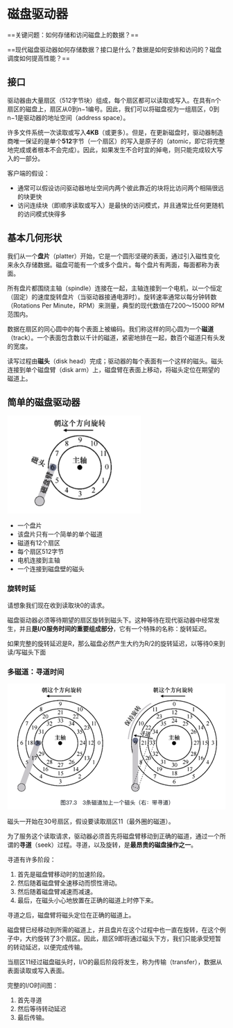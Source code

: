 # 磁盘驱动器

==关键问题：如何存储和访问磁盘上的数据？==

==现代磁盘驱动器如何存储数据？接口是什么？数据是如何安排和访问的？磁盘调度如何提高性能？==



## 接口

驱动器由大量扇区（512字节块）组成，每个扇区都可以读取或写入。在具有n个扇区的磁盘上，扇区从0到n−1编号。因此，我们可以将磁盘视为一组扇区，0到n−1是驱动器的地址空间（address space）。



许多文件系统一次读取或写入**4KB**（或更多）。但是，在更新磁盘时，驱动器制造商唯一保证的是单个**512**字节（一个扇区）的写入是原子的（atomic，即它将完整地完成或者根本不会完成）。因此，如果发生不合时宜的掉电，则只能完成较大写入的一部分。



客户端的假设：

* 通常可以假设访问驱动器地址空间内两个彼此靠近的块将比访问两个相隔很远的块更快
* 访问连续块（即顺序读取或写入）是最快的访问模式，并且通常比任何更随机的访问模式快得多



## 基本几何形状

我们从一个**盘片**（platter）开始，它是一个圆形坚硬的表面，通过引入磁性变化来永久存储数据。磁盘可能有一个或多个盘片。每个盘片有两面，每面都称为表面。



所有盘片都围绕主轴（spindle）连接在一起，主轴连接到一个电机，以一个恒定（固定）的速度旋转盘片（当驱动器接通电源时）。旋转速率通常以每分钟转数（Rotations Per Minute，RPM）来测量，典型的现代数值在7200～15000 RPM范围内。



数据在扇区的同心圆中的每个表面上被编码。我们称这样的同心圆为一个**磁道**（track）。一个表面包含数以千计的磁道，紧密地排在一起，数百个磁道只有头发的宽度。



读写过程由**磁头**（disk head）完成；驱动器的每个表面有一个这样的磁头。磁头连接到单个磁盘臂（disk arm）上，磁盘臂在表面上移动，将磁头定位在期望的磁道上。



## 简单的磁盘驱动器

![image-20230217122504836](assets/%E7%A3%81%E7%9B%98%E9%A9%B1%E5%8A%A8%E5%99%A8/image-20230217122504836.png)

* 一个盘片
* 该盘片只有一个简单的单个磁道
* 磁道有12个扇区
* 每个扇区512字节
* 电机连接到主轴
* 一个连接到磁盘壁的磁头



### 旋转时延

请想象我们现在收到读取块0的请求。

磁盘驱动器必须等待期望的扇区旋转到磁头下。这种等待在现代驱动器中经常发生，并且**是I/O服务时间的重要组成部分**，它有一个特殊的名称：旋转延迟。

如果完整的旋转延迟是R，那么磁盘必然产生大约为R/2的旋转延迟，以等待0来到读/写磁头下面



### 多磁道：寻道时间

![image-20230217123706175](assets/%E7%A3%81%E7%9B%98%E9%A9%B1%E5%8A%A8%E5%99%A8/image-20230217123706175.png)

磁头一开始在30号扇区，假设要读取扇区11（最外圈的磁道）。



为了服务这个读取请求，驱动器必须首先将磁盘臂移动到正确的磁道，通过一个所谓的**寻道**（seek）过程。寻道，以及旋转，是**最昂贵的磁盘操作之一**。

寻道有许多阶段：

1. 首先是磁盘臂移动时的加速阶段。
2. 然后随着磁盘臂全速移动而惯性滑动。
3. 然后随着磁盘臂减速而减速。
4. 最后，在磁头小心地放置在正确的磁道上时停下来。



寻道之后，磁盘臂将磁头定位在正确的磁道上。



磁盘臂已经移动到所需的磁道上，并且盘片在这个过程中也一直在旋转，在这个例子中，大约旋转了3个扇区。因此，扇区9即将通过磁头下方，我们只能承受短暂的转动延迟，以便完成传输。



当扇区11经过磁盘磁头时，I/O的最后阶段将发生，称为传输（transfer），数据从表面读取或写入表面。



完整的I/O时间图：

1. 首先寻道
2. 然后等待转动延迟
3. 最后传输。